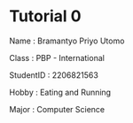# Tutorial 0

Name : Bramantyo Priyo Utomo

Class : PBP - International

StudentID : 2206821563

Hobby : Eating and Running

Major : Computer Science

